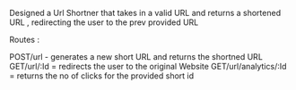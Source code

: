 Designed a Url Shortner that takes in a valid URL and returns a shortened URL , redirecting the user to the prev provided URL

Routes : 

POST/url - generates a new short URL and returns the shortned URL
GET/url/:Id = redirects the user to the original Website
GET/url/analytics/:Id = returns the no of clicks for the provided short id
